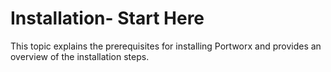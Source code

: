 # Installation- Start Here

This topic explains the prerequisites for installing Portworx and provides an overview of the installation steps.

